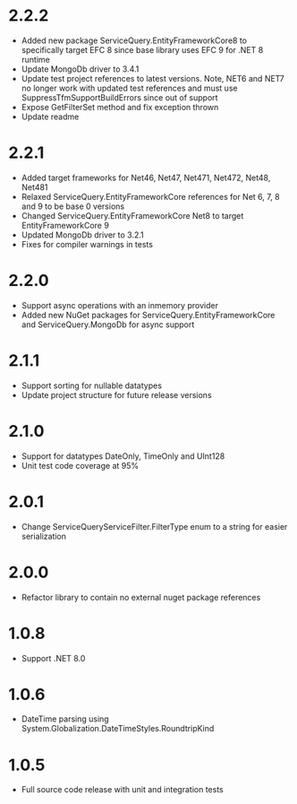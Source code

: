 # 2.2.2
- Added new package ServiceQuery.EntityFrameworkCore8 to specifically target EFC 8 since base library uses EFC 9 for .NET 8 runtime
- Update MongoDb driver to 3.4.1
- Update test project references to latest versions. Note, NET6 and NET7 no longer work with updated test references and must use SuppressTfmSupportBuildErrors since out of support
- Expose GetFilterSet method and fix exception thrown
- Update readme

# 2.2.1
- Added target frameworks for Net46, Net47, Net471, Net472, Net48, Net481
- Relaxed ServiceQuery.EntityFrameworkCore references for Net 6, 7, 8 and 9 to be base 0 versions
- Changed ServiceQuery.EntityFrameworkCore Net8 to target EntityFrameworkCore 9 
- Updated MongoDb driver to 3.2.1
- Fixes for compiler warnings in tests

# 2.2.0
- Support async operations with an inmemory provider
- Added new NuGet packages for ServiceQuery.EntityFrameworkCore and ServiceQuery.MongoDb for async support

# 2.1.1
- Support sorting for nullable datatypes
- Update project structure for future release versions

# 2.1.0
- Support for datatypes DateOnly, TimeOnly and UInt128
- Unit test code coverage at 95%

# 2.0.1
- Change ServiceQueryServiceFilter.FilterType enum to a string for easier serialization

# 2.0.0
- Refactor library to contain no external nuget package references

# 1.0.8
- Support .NET 8.0

# 1.0.6
- DateTime parsing using System.Globalization.DateTimeStyles.RoundtripKind

# 1.0.5
- Full source code release with unit and integration tests


